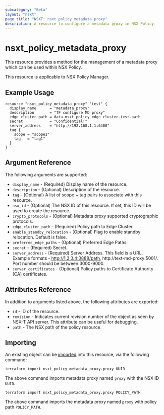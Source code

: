 ```yaml
---
subcategory: "Beta"
layout: "nsxt"
page_title: "NSXT: nsxt_policy_metadata_proxy"
description: A resource to configure a metadata proxy in NSX Policy.
---
```


# nsxt_policy_metadata_proxy

This resource provides a method for the management of a metadata proxy which can be used within NSX Policy.

This resource is applicable to NSX Policy Manager.

## Example Usage

```hcl
resource "nsxt_policy_metadata_proxy" "test" {
  display_name      = "metadata_proxy"
  description       = "TF configure MD proxy"
  edge_cluster_path = data.nsxt_policy_edge_cluster.test.path
  secret            = "Confidential!"
  server_address    = "http://192.168.1.1:6400"
  tag {
    scope = "scope1"
    tag   = "tag1"
  }
}
```

## Argument Reference

The following arguments are supported:

* `display_name` - (Required) Display name of the resource.
* `description` - (Optional) Description of the resource.
* `tag` - (Optional) A list of scope + tag pairs to associate with this resource.
* `nsx_id` - (Optional) The NSX ID of this resource. If set, this ID will be used to create the resource.
* `crypto_protocols` - (Optional) Metadata proxy supported cryptographic protocols.
* `edge_cluster_path` - (Required) Policy path to Edge Cluster.
* `enable_standby_relocation` - (Optional) Flag to enable standby relocation. Default is false.
* `preferred_edge_paths` - (Optional) Preferred Edge Paths.
* `secret` - (Required) Secret.
* `server_address` - (Required) Server Address. This field is a URL. Example formats - http://1.2.3.4:3888/path, http://text-md-proxy:5001/. Port number should be between 3000-9000.
* `server_certificates` - (Optional) Policy paths to Certificate Authority (CA) certificates.

## Attributes Reference

In addition to arguments listed above, the following attributes are exported:

* `id` - ID of the resource.
* `revision` - Indicates current revision number of the object as seen by NSX-T API server. This attribute can be useful
  for debugging.
* `path` - The NSX path of the policy resource.

## Importing

An existing object can be [imported][docs-import] into this resource, via the following command:

[docs-import]: https://www.terraform.io/cli/import

```
terraform import nsxt_policy_metadata_proxy.proxy UUID
```

The above command imports metadata proxy named `proxy` with the NSX ID `UUID`.

```
terraform import nsxt_policy_metadata_proxy.proxy POLICY_PATH
```

The above command imports the metadata proxy named `proxy` with policy path `POLICY_PATH`.

